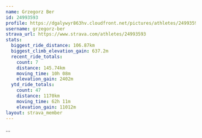 ```yaml
---
name: Grzegorz Ber
id: 24993593
profile: https://dgalywyr863hv.cloudfront.net/pictures/athletes/24993593/7453165/11/large.jpg
username: grzegorz-ber
strava_url: https://www.strava.com/athletes/24993593
stats:
  biggest_ride_distance: 106.87km
  biggest_climb_elevation_gain: 637.2m
  recent_ride_totals:
    count: 7
    distance: 145.74km
    moving_time: 10h 08m
    elevation_gain: 2402m
  ytd_ride_totals:
    count: 47
    distance: 1170km
    moving_time: 62h 11m
    elevation_gain: 11012m
layout: strava_member
--- 
```

...
